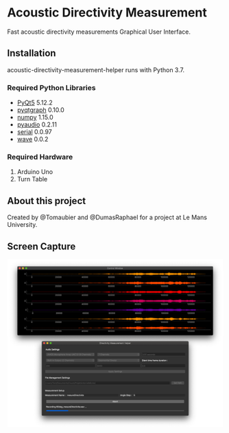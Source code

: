 # Acoustic Directivity Measurement
Fast acoustic directivity measurements Graphical User Interface. 

## Installation
acoustic-directivity-measurement-helper runs with Python 3.7.

### Required Python Libraries
- [PyQt5](https://pypi.org/project/PyQt5/) 5.12.2 
- [pyqtgraph](http://www.pyqtgraph.org/) 0.10.0 
- [numpy](https://www.numpy.org/) 1.15.0 
- [pyaudio](https://pypi.org/project/PyAudio/) 0.2.11 
- [serial](https://pypi.org/project/serial/) 0.0.97
- [wave](https://docs.python.org/3/library/wave.html#module-wave) 0.0.2

### Required Hardware
1. Arduino Uno
2. Turn Table

## About this project
Created by @Tomaubier and @DumasRaphael for a project at Le Mans University.

## Screen Capture
<img src="ScreenCapture.png">
